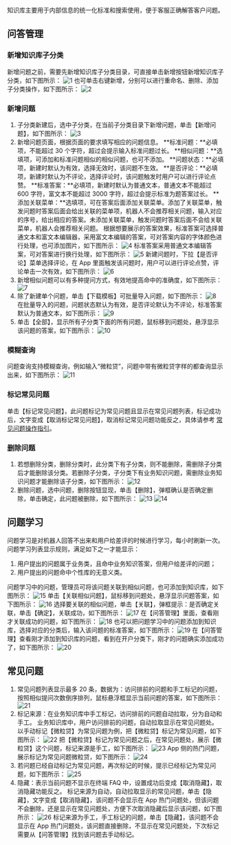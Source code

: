 知识库主要用于内部信息的统一化标准和搜索使用，便于客服正确解答客户问题。
## 问答管理
### 新增知识库子分类
新增问题之前，需要先新增知识库子分类目录，可直接单击新增按钮新增知识库子分类，如下图所示：
![1](http://imgcache.tcecqpoc.fsphere.cn/image/mc.qcloudimg.com/static/img/ba0e18d39b2307762fef01f845f8570b/image.png)
也可单击右键新增，分别可以进行重命名、删除、添加子分类操作，如下图所示：
![2](http://imgcache.tcecqpoc.fsphere.cn/image/mc.qcloudimg.com/static/img/5976785b0eda0236f5ec8439a33d8cb7/image.png)
### 新增问题
1. 子分类新建后，选中子分类，在当前子分类目录下新增问题，单击【新增问题】，如下图所示：
![3](http://imgcache.tcecqpoc.fsphere.cn/image/mc.qcloudimg.com/static/img/f31085ccff626acd83c2160915df4e9b/image.png)
2. 新增问题页面，根据页面的要求填写相应的问题信息。
**标准问题：**必填项，不能超过 30 个字符，超过会提示输入标准问题过长。
**相似问题：**选填项，可添加和标准问题相似的相似问题，也可不添加。
**问题状态：**必填项，新建时默认为有效，选择无效时，该问题不生效。
**是否评论：**必填项，新建时默认为不评论，选择评论时，该问题触发时用户可以进行评论点赞。
**标准答案：**必填项，新建时默认为普通文本，普通文本不能超过 600 字符，富文本不能超过 3000 字符，超过会提示标准为题答案过长。
**添加关联菜单：**选填项，可在答案后面添加关联菜单。添加了关联菜单，触发问题时答案后面会给出关联的菜单项，机器人不会推荐相关问题，输入对应的序号，给出相应的答案。未添加关联菜单，触发问题时答案后面不会给关联菜单，机器人会推荐相关问题。
根据想要展示的答案效果，标准答案可选择普通文本和富文本编辑器，采用富文本编辑的答案，可对答案内容的字体颜色进行处理，也可添加图片，如下图所示：
![4](http://imgcache.tcecqpoc.fsphere.cn/image/mc.qcloudimg.com/static/img/79335342e8358d686ad53472a27f55bb/image.png)
标准答案采用普通文本编辑答案，可对答案进行换行处理，如下图所示：
![5](http://imgcache.tcecqpoc.fsphere.cn/image/mc.qcloudimg.com/static/img/2bdc0bf92a54901ec7bfad8d41d12441/image.png)
新建问题时，下拉【是否评论】菜单选择评论，在 App 里面触发该问题时，用户可以进行评论点赞，评论单击一次有效，如下图所示：
![6](http://imgcache.tcecqpoc.fsphere.cn/image/mc.qcloudimg.com/static/img/49decdfd35efbd31aa449febb19b5b18/image.png)
3. 新增相似问题可以有多种提问方式，有效地提高命中的准确度，如下图所示：
![7](http://imgcache.tcecqpoc.fsphere.cn/image/mc.qcloudimg.com/static/img/cea72b3d85c7da4be482025271a494ab/image.png)
4. 除了新建单个问题，单击【下载模板】可批量导入问题，如下图所示：
![8](http://imgcache.tcecqpoc.fsphere.cn/image/mc.qcloudimg.com/static/img/2d5d3cb0c9de442764db89f2992422ac/image.png)
在批量导入的问题，问题状态默认为有效，是否评论默认为不评论，标准答案默认为普通文本，如下图所示：
![9](http://imgcache.tcecqpoc.fsphere.cn/image/mc.qcloudimg.com/static/img/94fd9498ddb4311ae62fae62e3f95947/image.png)
5. 单击【全部】，显示所有子分类下面的所有问题，鼠标移到问题处，悬浮显示该问题的答案，如下图所示：
![10](http://imgcache.tcecqpoc.fsphere.cn/image/mc.qcloudimg.com/static/img/f49c4c3684bd9f409c85c2476d781cc1/image.png)

### 模糊查询
问题查询支持模糊查询，例如输入“微粒贷”，问题中带有微粒贷字样的都查询显示出来，如下图所示：
![11](http://imgcache.tcecqpoc.fsphere.cn/image/mc.qcloudimg.com/static/img/03d26df10e761d8d8faf314eb8d8e77f/image.png)

### 标记常见问题
单击【标记常见问题】，此问题标记为常见问题且显示在常见问题列表，标记成功后，文字变成【取消标记常见问题】，取消标记常见问题功能反之，具体请参考 [常见问题操作指引](###常见问题)。

### 删除问题
1. 若想删除分类，删除分类时，此分类下有子分类，则不能删除，需删除子分类后才能删除该分类。若删除子分类，子分类下有业务知识问题，需删除业务知识问题才能删除该子分类，如下图所示：
![12](http://imgcache.tcecqpoc.fsphere.cn/image/mc.qcloudimg.com/static/img/1ca45940e1f899bb2051b0c79bcb2435/image.png)
2. 删除问题，选中问题，删除按钮显现，单击【删除】，弹框确认是否确定删除，单击确定，此问题被删除，如下图所示：
![13](http://imgcache.tcecqpoc.fsphere.cn/image/mc.qcloudimg.com/static/img/57966bcfbc973c8d861f550f4c6499fc/image.png)
![14](http://imgcache.tcecqpoc.fsphere.cn/image/mc.qcloudimg.com/static/img/a8b5eaae94b1be8b095c62ca6ce2e8bc/image.png)

## 问题学习
问题学习是对机器人回答不出来和用户给差评的时候进行学习，每小时刷新一次。
问题学习列表显示规则，满足如下之一才能显示：
1.  用户提出的问题属于业务类，且命中业务知识答案，但用户给差评的问题；
2.  用户提出的问题命中个性库的无意义类。

问题学习中的问题，管理员可将该问题关联到相似问题，也可添加到知识库，如下图所示：
![15](http://imgcache.tcecqpoc.fsphere.cn/image/mc.qcloudimg.com/static/img/a9662983275b9f3b1e01021cf58ef6e5/image.png)
单击【关联相似问题】，鼠标移到问题处，悬浮显示问题答案，如下图所示：
![16](http://imgcache.tcecqpoc.fsphere.cn/image/mc.qcloudimg.com/static/img/2b5b8c4713825be323a67a1953cc2773/image.png)
选择要关联的相似问题，单击【关联】，弹框提示：是否确定关联，单击【确定】，关联成功，如下图所示：
![17](http://imgcache.tcecqpoc.fsphere.cn/image/mc.qcloudimg.com/static/img/2f708407cdf5d028d52ea699a939961b/image.png)
在【问答管理】里面，查看刚才关联成功的问题，如下图所示：
![18](http://imgcache.tcecqpoc.fsphere.cn/image/mc.qcloudimg.com/static/img/e6b8e8a7aa7e5cdba22e0d5aa1722486/image.png)
也可以把问题学习中的问题添加到知识库，选择对应的分类后，输入该问题的标准答案，如下图所示：
![19](http://imgcache.tcecqpoc.fsphere.cn/image/mc.qcloudimg.com/static/img/28b51eb0be9fefd7952550f8b83271c1/image.png)
在【问答管理】查看刚才添加到知识库的问题，看到在开户分类下，刚才的问题确实添加成功了，如下图所示：
![20](http://imgcache.tcecqpoc.fsphere.cn/image/mc.qcloudimg.com/static/img/a6a4d307f817025a05458e346a45b587/image.png)
## 常见问题
1. 常见问题列表显示最多 20 条，数据为：访问排前的问题和手工标记的问题，按照相似提问次数倒序排列，鼠标悬浮框显示当前问题的答案，如下图所示：
![21](http://imgcache.tcecqpoc.fsphere.cn/image/mc.qcloudimg.com/static/img/76fd07a0beecd681f88ec4d7aca74a35/image.png)
2. 标记来源：在业务知识库中手工标记，访问排前的问题自动拉取，分为自动和手工。
业务知识库中，用户访问排前的问题，自动拉取显示在常见问题处。
以手动标记【微粒贷】为常见问题为例，把【微粒贷】标记为常见问题，如下图所示：
![22](http://imgcache.tcecqpoc.fsphere.cn/image/mc.qcloudimg.com/static/img/9c8ecbeae622a1b5de784eb526acfc1a/image.png)
把【微粒贷】标记为常见问题之后，在常见问题处，展示【微粒贷】这个问题，标记来源是手工，如下图所示：
![23](http://imgcache.tcecqpoc.fsphere.cn/image/mc.qcloudimg.com/static/img/5b64954cb6ea4e70a73980aff01db438/image.png)
App 侧的热门问题，展示标记为常见问题微粒贷，如下图所示：
![24](http://imgcache.tcecqpoc.fsphere.cn/image/mc.qcloudimg.com/static/img/685395ceca6606aca632939b11cae6fc/image.png)
3. 若问题已经自动标记为常见问题，再次标记的时候，提示已经标记为常见问题，如下图所示：
![25](http://imgcache.tcecqpoc.fsphere.cn/image/mc.qcloudimg.com/static/img/e66dfaedff5059754b1fa147d30d9c1a/image.png)
4. 隐藏：表示当前问题不显示在终端 FAQ 中，设置成功后变成【取消隐藏】，取消隐藏功能反之。
标记来源为自动，自动拉取显示的常见问题，单击【隐藏】，文字变成【取消隐藏】，该问题不会显示在 App 热门问题处，但该问题不会删除，还是显示在常见问题处，方便下次取消隐藏后显示该问题，如下图所示：
![26](http://imgcache.tcecqpoc.fsphere.cn/image/mc.qcloudimg.com/static/img/c75e514ef223d3102dba71e995b501f2/image.png)
标记来源为手工，手工标记的问题，单击【隐藏】，该问题不会显示在 App 热门问题处，该问题直接删除，不显示在常见问题处，下次标记需要从【问答管理】找到该问题去手动标记。